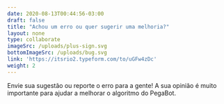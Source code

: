 ```yaml
---
date: 2020-08-13T00:44:56-03:00
draft: false
title: "Achou um erro ou quer sugerir uma melhoria?"
layout: none
type: collaborate
imageSrc: /uploads/plus-sign.svg
bottomImageSrc: /uploads/bug.svg
link: 'https://itsrio2.typeform.com/to/uGFw4zDc'
weight: 2
---
```

Envie sua sugestão ou reporte o erro para a gente! A sua opinião é muito importante para ajudar a melhorar o algoritmo do PegaBot.
